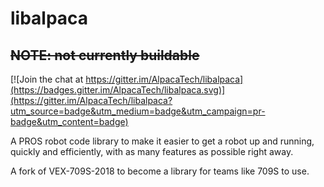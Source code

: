 # libalpaca
## ~~NOTE: not currently buildable~~

[![Join the chat at https://gitter.im/AlpacaTech/libalpaca](https://badges.gitter.im/AlpacaTech/libalpaca.svg)](https://gitter.im/AlpacaTech/libalpaca?utm_source=badge&utm_medium=badge&utm_campaign=pr-badge&utm_content=badge)

A PROS robot code library to make it easier to get a robot up and running, quickly and efficiently, with as many features as possible right away.

A fork of VEX-709S-2018 to become a library for teams like 709S to use.
